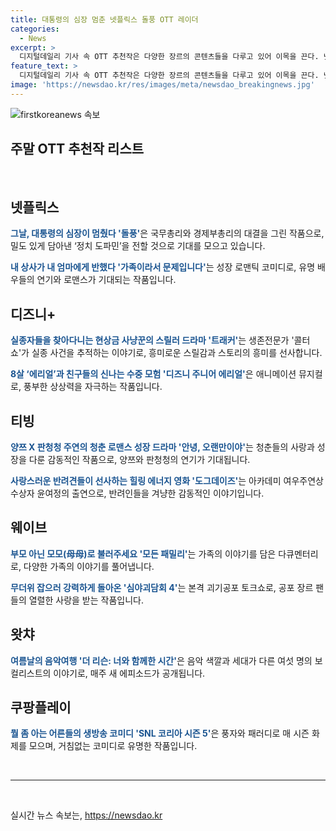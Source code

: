 ```yaml
---
title: 대통령의 심장 멈춘 넷플릭스 돌풍 OTT 레이더
categories:
  - News
excerpt: >
  디지털데일리 기사 속 OTT 추천작은 다양한 장르의 콘텐츠들을 다루고 있어 이목을 끈다. 넷플릭스의 돌풍은 강렬한 정치 드라마, 내 상사가 내 엄마에게 반했다는 로맨틱 코미디. 디즈니+의 트래커는 스릴러로, 디즈니 주니어 에리얼은 어린이 애니메이션이다. 티빙의 안녕, 오랜만이야는 감동적인 청춘 로맨스, 도그데이즈는 힐링 영화. 웨이브의 모든 패밀리는 다양한 가족 이야기, 심야괴담회 4는 괴기 공포토크쇼. 왓챠의 더 리슨: 너와 함께한 시간은 음악여행 프로그램이며, 쿠팡플레이의 SNL 코리아 시즌 5는 생방송 코미디 쇼로 다채로운 콘텐츠를 제공한다.
feature_text: >
  디지털데일리 기사 속 OTT 추천작은 다양한 장르의 콘텐츠들을 다루고 있어 이목을 끈다. 넷플릭스의 돌풍은 강렬한 정치 드라마, 내 상사가 내 엄마에게 반했다는 로맨틱 코미디. 디즈니+의 트래커는 스릴러로, 디즈니 주니어 에리얼은 어린이 애니메이션이다. 티빙의 안녕, 오랜만이야는 감동적인 청춘 로맨스, 도그데이즈는 힐링 영화. 웨이브의 모든 패밀리는 다양한 가족 이야기, 심야괴담회 4는 괴기 공포토크쇼. 왓챠의 더 리슨: 너와 함께한 시간은 음악여행 프로그램이며, 쿠팡플레이의 SNL 코리아 시즌 5는 생방송 코미디 쇼로 다채로운 콘텐츠를 제공한다.
image: 'https://newsdao.kr/res/images/meta/newsdao_breakingnews.jpg'
---
```


<p><img src="https://newsdao.kr/res/images/meta/newsdao_breakingnews.jpg" alt="firstkoreanews 속보" /></p>

<h2 data-ke-size="size26">주말 OTT 추천작 리스트</h2>

<p data-ke-size="size16">&nbsp;</p>

<h2>넷플릭스</h2>

<p><b><span style="color: #1a5490;">그날, 대통령의 심장이 멈췄다 '돌풍'</span></b>은 국무총리와 경제부총리의 대결을 그린 작품으로, 밀도 있게 담아낸 ‘정치 도파민’을 전할 것으로 기대를 모으고 있습니다.</p>

<p><b><span style="color: #1a5490;">내 상사가 내 엄마에게 반했다 '가족이라서 문제입니다'</span></b>는 성장 로맨틱 코미디로, 유명 배우들의 연기와 로맨스가 기대되는 작품입니다.</p>

<h2>디즈니+</h2>

<p><b><span style="color: #1a5490;">실종자들을 찾아다니는 현상금 사냥꾼의 스릴러 드라마 '트래커'</span></b>는 생존전문가 '콜터 쇼'가 실종 사건을 추적하는 이야기로, 흥미로운 스릴감과 스토리의 흥미를 선사합니다.</p>

<p><b><span style="color: #1a5490;">8살 ‘에리얼’과 친구들의 신나는 수중 모험 '디즈니 주니어 에리얼'</span></b>은 애니메이션 뮤지컬로, 풍부한 상상력을 자극하는 작품입니다.</p>

<h2>티빙</h2>

<p><b><span style="color: #1a5490;">양쯔 X 판청청 주연의 청춘 로맨스 성장 드라마 '안녕, 오랜만이야'</span></b>는 청춘들의 사랑과 성장을 다룬 감동적인 작품으로, 양쯔와 판청청의 연기가 기대됩니다.</p>

<p><b><span style="color: #1a5490;">사랑스러운 반려견들이 선사하는 힐링 에너지 영화 '도그데이즈'</span></b>는 아카데미 여우주연상 수상자 윤여정의 출연으로, 반려인들을 겨냥한 감동적인 이야기입니다.</p>

<h2>웨이브</h2>

<p><b><span style="color: #1a5490;">부모 아닌 모모(母母)로 불러주세요 '모든 패밀리'</span></b>는 가족의 이야기를 담은 다큐멘터리로, 다양한 가족의 이야기를 풀어냅니다.</p>

<p><b><span style="color: #1a5490;">무더위 잡으러 강력하게 돌아온 '심야괴담회 4'</span></b>는 본격 괴기공포 토크쇼로, 공포 장르 팬들의 열렬한 사랑을 받는 작품입니다.</p>

<h2>왓챠</h2>

<p><b><span style="color: #1a5490;">여름날의 음악여행 '더 리슨: 너와 함께한 시간'</span></b>은 음악 색깔과 세대가 다른 여섯 명의 보컬리스트의 이야기로, 매주 새 에피소드가 공개됩니다.</p>

<h2>쿠팡플레이</h2>

<p><b><span style="color: #1a5490;">뭘 좀 아는 어른들의 생방송 코미디 'SNL 코리아 시즌 5'</span></b>은 풍자와 패러디로 매 시즌 화제를 모으며, 거침없는 코미디로 유명한 작품입니다.</p>

<p data-ke-size="size16">&nbsp;</p>

<hr>

<p data-ke-size="size16">&nbsp;</p>
실시간 뉴스 속보는, <a href="https://newsdao.kr" rel="dofollow">https://newsdao.kr</a>


